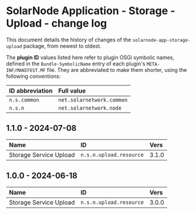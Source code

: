 # SolarNode Application - Storage - Upload - change log

This document details the history of changes of the `solarnode-app-storage-upload` package, from
newest to oldest.

The **plugin ID** values listed here refer to plugin OSGi symbolic names, defined in the
`Bundle-SymbolicName` entry of each plugin's `META-INF/MANIFEST.MF` file. They are abbreviated to
make them shorter, using the following conventions:

| ID abbreviation | Full value                |
|:----------------|:--------------------------|
| `n.s.common`    | `net.solarnetwork.common` |
| `n.s.n`         | `net.solarnetwork.node`   |

## 1.1.0 - 2024-07-08

| Name                   | ID                      | Vers  |
|:-----------------------|:------------------------|:------|
| Storage Service Upload | `n.s.n.upload.resource` | 3.1.0 |


## 1.0.0 - 2024-06-18

| Name                   | ID                      | Vers  |
|:-----------------------|:------------------------|:------|
| Storage Service Upload | `n.s.n.upload.resource` | 3.0.0 |

